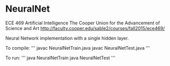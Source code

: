 # NeuralNet
ECE 469 Artificial Intelligence 
The Cooper Union for the Advancement of Science and Art
http://faculty.cooper.edu/sable2/courses/fall2015/ece469/

Neural Network implementation with a single hidden layer.  

To compile:
'''
javac NeuralNetTrain.java
javac NeuralNetTest.java
'''

To run: 
'''
java NeuralNetTrain
java NeuralNetTest
'''
